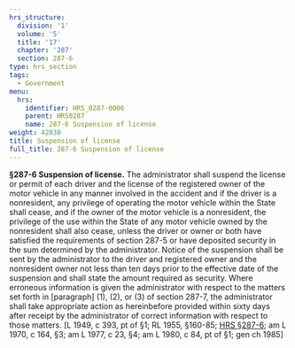 ```yaml
---
hrs_structure:
  division: '1'
  volume: '5'
  title: '17'
  chapter: '287'
  section: 287-6
type: hrs_section
tags:
  - Government
menu:
  hrs:
    identifier: HRS_0287-0006
    parent: HRS0287
    name: 287-6 Suspension of license
weight: 42030
title: Suspension of license
full_title: 287-6 Suspension of license
---
```

**§287-6 Suspension of license.** The administrator shall suspend the license or permit of each driver and the license of the registered owner of the motor vehicle in any manner involved in the accident and if the driver is a nonresident, any privilege of operating the motor vehicle within the State shall cease, and if the owner of the motor vehicle is a nonresident, the privilege of the use within the State of any motor vehicle owned by the nonresident shall also cease, unless the driver or owner or both have satisfied the requirements of section 287-5 or have deposited security in the sum determined by the administrator. Notice of the suspension shall be sent by the administrator to the driver and registered owner and the nonresident owner not less than ten days prior to the effective date of the suspension and shall state the amount required as security. Where erroneous information is given the administrator with respect to the matters set forth in [paragraph] (1), (2), or (3) of section 287-7, the administrator shall take appropriate action as hereinbefore provided within sixty days after receipt by the administrator of correct information with respect to those matters. [L 1949, c 393, pt of §1; RL 1955, §160-85; [HRS §287-6](/title-17/chapter-287/section-287-6/); am L 1970, c 164, §3; am L 1977, c 23, §4; am L 1980, c 84, pt of §1; gen ch 1985]